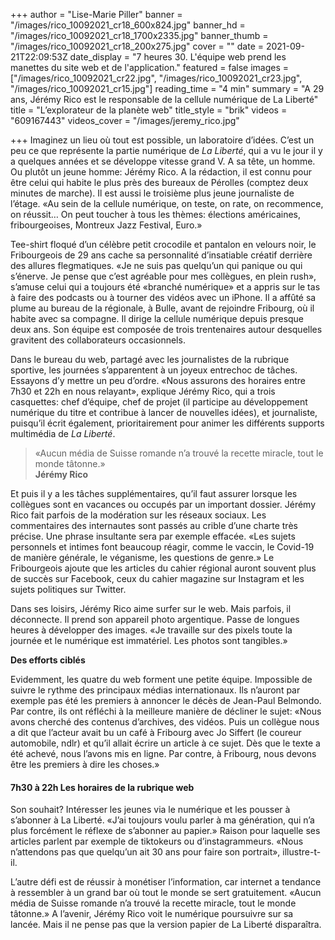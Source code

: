 +++
author = "Lise-Marie Piller"
banner = "/images/rico_10092021_cr18_600x824.jpg"
banner_hd = "/images/rico_10092021_cr18_1700x2335.jpg"
banner_thumb = "/images/rico_10092021_cr18_200x275.jpg"
cover = ""
date = 2021-09-21T22:09:53Z
date_display = "7 heures 30. L'équipe web prend les manettes du site web et de l'application."
featured = false
images = ["/images/rico_10092021_cr22.jpg", "/images/rico_10092021_cr23.jpg", "/images/rico_10092021_cr15.jpg"]
reading_time = "4 min"
summary = "A 29 ans, Jérémy Rico est le responsable de la cellule numérique de La Liberté"
title = "L’explorateur de la planète web"
title_style = "brik"
videos = "609167443"
videos_cover = "/images/jeremy_rico.jpg"

+++
Imaginez un lieu où tout est possible, un laboratoire d’idées. C’est un peu ce que représente la partie numérique de _La Liberté_, qui a vu le jour il y a quelques années et se développe vitesse grand V. A sa tête, un homme. Ou plutôt un jeune homme: Jérémy Rico. A la rédaction, il est connu pour être celui qui habite le plus près des bureaux de Pérolles (comptez deux minutes de marche). Il est aussi le troisième plus jeune journaliste de l’étage. «Au sein de la cellule numérique, on teste, on rate, on recommence, on réussit… On peut toucher à tous les thèmes: élections américaines, fribourgeoises, Montreux Jazz Festival, Euro.»

Tee-shirt floqué d’un célèbre petit crocodile et pantalon en velours noir, le Fribourgeois de 29 ans cache sa personnalité d’insatiable créatif derrière des allures flegmatiques. «Je ne suis pas quelqu’un qui panique ou qui s’énerve. Je pense que c’est agréable pour mes collègues, en plein rush», s’amuse celui qui a toujours été «branché numérique» et a appris sur le tas à faire des podcasts ou à tourner des vidéos avec un iPhone. Il a affûté sa plume au bureau de la régionale, à Bulle, avant de rejoindre Fribourg, où il habite avec sa compagne. Il dirige la cellule numérique depuis presque deux ans. Son équipe est composée de trois trentenaires autour desquelles gravitent des collaborateurs occasionnels.

Dans le bureau du web, partagé avec les journalistes de la rubrique sportive, les journées s’apparentent à un joyeux entrechoc de tâches. Essayons d’y mettre un peu d’ordre. «Nous assurons des horaires entre 7h30 et 22h en nous relayant», explique Jérémy Rico, qui a trois casquettes: chef d’équipe, chef de projet (il participe au développement numérique du titre et contribue à lancer de nouvelles idées), et journaliste, puisqu’il écrit également, prioritairement pour animer les différents supports multimédia de _La Liberté_.

> «Aucun média de Suisse romande n’a trouvé la recette miracle, tout le monde tâtonne.»  
> **Jérémy Rico**

Et puis il y a les tâches supplémentaires, qu’il faut assurer lorsque les collègues sont en vacances ou occupés par un important dossier. Jérémy Rico fait parfois de la modération sur les réseaux sociaux. Les commentaires des internautes sont passés au crible d’une charte très précise. Une phrase insultante sera par exemple effacée. «Les sujets personnels et intimes font beaucoup réagir, comme le vaccin, le Covid-19 de manière générale, le véganisme, les questions de genre.» Le Fribourgeois ajoute que les articles du cahier régional auront souvent plus de succès sur Facebook, ceux du cahier magazine sur Instagram et les sujets politiques sur Twitter.

Dans ses loisirs, Jérémy Rico aime surfer sur le web. Mais parfois, il déconnecte. Il prend son appareil photo argentique. Passe de longues heures à développer des images. «Je travaille sur des pixels toute la journée et le numérique est immatériel. Les photos sont tangibles.»

**Des efforts ciblés**

Evidemment, les quatre du web forment une petite équipe. Impossible de suivre le rythme des principaux médias internationaux. Ils n’auront par exemple pas été les premiers à annoncer le décès de Jean-Paul Belmondo. Par contre, ils ont réfléchi à la meilleure manière de décliner le sujet: «Nous avons cherché des contenus d’archives, des vidéos. Puis un collègue nous a dit que l’acteur avait bu un café à Fribourg avec Jo Siffert (le coureur automobile, ndlr) et qu’il allait écrire un article à ce sujet. Dès que le texte a été achevé, nous l’avons mis en ligne. Par contre, à Fribourg, nous devons être les premiers à dire les choses.»

#### **7h30 à 22h** Les horaires de la rubrique web

Son souhait? Intéresser les jeunes via le numérique et les pousser à s’abonner à La Liberté. «J’ai toujours voulu parler à ma génération, qui n’a plus forcément le réflexe de s’abonner au papier.» Raison pour laquelle ses articles parlent par exemple de tiktokeurs ou d’instagrammeurs. «Nous n’attendons pas que quelqu’un ait 30 ans pour faire son portrait», illustre-t-il.

L’autre défi est de réussir à monétiser l’information, car internet a tendance à ressembler à un grand bar où tout le monde se sert gratuitement. «Aucun média de Suisse romande n’a trouvé la recette miracle, tout le monde tâtonne.» A l’avenir, Jérémy Rico voit le numérique poursuivre sur sa lancée. Mais il ne pense pas que la version papier de La Liberté disparaîtra.